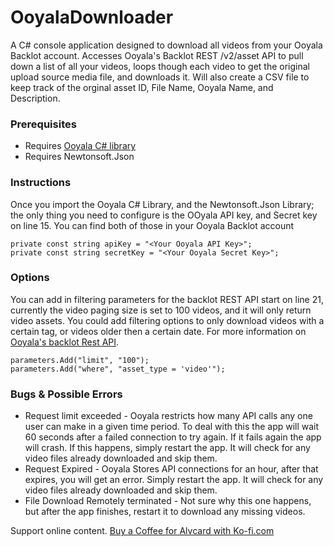 # OoyalaDownloader
A C# console application designed to download all videos from your Ooyala Backlot account. Accesses Ooyala's Backlot REST /v2/asset API to pull down a list of all your videos, loops though each video to get the original upload source media file, and downloads it. Will also create a CSV file to keep track of the orginal asset ID, File Name, Ooyala Name, and Description.

### Prerequisites
* Requires [Ooyala C# library](https://github.com/ooyala/csharp-v2-sdk)
* Requires Newtonsoft.Json

### Instructions
Once you import the Ooyala C# Library, and the Newtonsoft.Json Library; the only thing you need to configure is the OOyala API key, and Secret key on line 15. You can find both of those in your Ooyala Backlot account
```
private const string apiKey = "<Your Ooyala API Key>";
private const string secretKey = "<Your Ooyala Secret Key>";
```

### Options
You can add in filtering parameters for the backlot REST API start on line 21, currently the video paging size is set to 100 videos, and it will only return video assets. You could add filtering options to only download videos with a certain tag, or videos older then a certain date. For more information on [Ooyala's backlot Rest API](http://help.ooyala.com/video-platform/api/assets.html).
```
parameters.Add("limit", "100");
parameters.Add("where", "asset_type = 'video'");
```

### Bugs & Possible Errors
* Request limit exceeded - Ooyala restricts how many API calls any one user can make in a given time period. To deal with this the app will wait 60 seconds after a failed connection to try again. If it fails again the app will crash. If this happens, simply restart the app. It will check for any video files already downloaded and skip them.
* Request Expired - Ooyala Stores API connections for an hour, after that expires, you will get an error. Simply restart the app. It will check for any video files already downloaded and skip them.
* File Download Remotely terminated - Not sure why this one happens, but after the app finishes, restart it to download any missing videos.

Support online content. [Buy a Coffee for Alvcard with Ko-fi.com](https://ko-fi.com/G2G65JKY)
